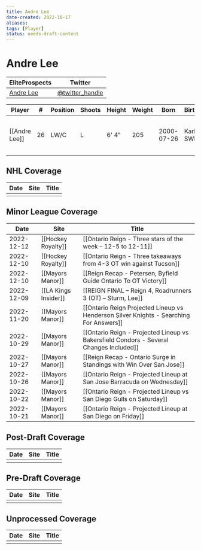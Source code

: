 ```yaml
---
title: Andre Lee
date-created: 2022-10-17
aliases: 
tags: [Player]
status: needs-draft-content
---
```


# Andre Lee

| EliteProspects | Twitter                                 |
| ----------------------- | --------------------------------------- |
| [Andre Lee](https://www.eliteprospects.com/player/350001/andre-lee)           | [@twitter_handle](https://twitter.com/) | 

| Player        | \#  | Position | Shoots | Height | Weight | Born       | Birthplace    | Draft                        |
| ------------- | --- | -------- | ------ | ------ | ------ | ---------- | ------------- | ---------------------------- |
| [[Andre Lee]] | 26  | LW/C     | L      | 6' 4"  | 205    | 2000-07-26 | Karlstad, SWE | LAK 7th Rd 2019, 188 overall | 



## NHL  Coverage
| Date | Site | Title |
| ---- | ---- | ----- |
|      |      |       |



## Minor League Coverage
| Date       | Site                 | Title                                                                                  |
| ---------- | -------------------- | -------------------------------------------------------------------------------------- |
| 2022-12-12 | [[Hockey Royalty]]   | [[Ontario Reign - Three stars of the week – 12-5 to 12-11]]                            |
| 2022-12-10 | [[Hockey Royalty]]   | [[Ontario Reign - Three takeaways from 4-3 OT win against Tucson]]                     |
| 2022-12-10 | [[Mayors Manor]]     | [[Reign Recap - Petersen, Byfield Guide Ontario To OT Victory]]                        |
| 2022-12-09 | [[LA Kings Insider]] | [[REIGN FINAL – Reign 4, Roadrunners 3 (OT) – Sturm, Lee]]                             |
| 2022-11-20 | [[Mayors Manor]]     | [[Ontario Reign Projected Lineup vs Henderson Silver Knights - Searching For Answers]] |
| 2022-10-29 | [[Mayors Manor]]     | [[Ontario Reign - Projected Lineup vs Bakersfield Condors - Several Changes Included]] |
| 2022-10-27 | [[Mayors Manor]]     | [[Reign Recap - Ontario Surge in Standings with Win Over San Jose]]                    |
| 2022-10-26 | [[Mayors Manor]]     | [[Ontario Reign - Projected Lineup at San Jose Barracuda on Wednesday]]                |
| 2022-10-22 | [[Mayors Manor]]     | [[Ontario Reign - Projected Lineup vs San Diego Gulls on Saturday]]                    |
| 2022-10-21 | [[Mayors Manor]]     | [[Ontario Reign - Projected Lineup at San Diego on Friday]]                            |



## Post-Draft Coverage
| Date | Site | Title |
| ---- | ---- | ----- |
|      |      |       |



## Pre-Draft Coverage
| Date | Site | Title |
| ---- | ---- | ----- |
|      |      |       |


## Unprocessed Coverage
| Date | Site | Title |
| ---- | ---- | ----- |
|      |      |       |
